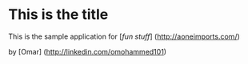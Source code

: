 # This is the title

This is the sample application for 
[*fun stuff*] (http://aoneimports.com/)

by [Omar] (http://linkedin.com/omohammed101)